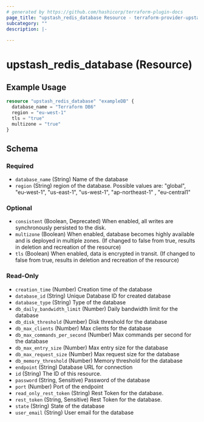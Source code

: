 ```yaml
---
# generated by https://github.com/hashicorp/terraform-plugin-docs
page_title: "upstash_redis_database Resource - terraform-provider-upstash"
subcategory: ""
description: |-
  
---
```


# upstash_redis_database (Resource)



## Example Usage

```terraform
resource "upstash_redis_database" "exampleDB" {
  database_name = "Terraform DB6"
  region = "eu-west-1"
  tls = "true"
  multizone = "true"
}
```

<!-- schema generated by tfplugindocs -->
## Schema

### Required

- `database_name` (String) Name of the database
- `region` (String) region of the database. Possible values are: "global", "eu-west-1", "us-east-1", "us-west-1", "ap-northeast-1" , "eu-central1"

### Optional

- `consistent` (Boolean, Deprecated) When enabled, all writes are synchronously persisted to the disk.
- `multizone` (Boolean) When enabled, database becomes highly available and is deployed in multiple zones. (If changed to false from true, results in deletion and recreation of the resource)
- `tls` (Boolean) When enabled, data is encrypted in transit. (If changed to false from true, results in deletion and recreation of the resource)

### Read-Only

- `creation_time` (Number) Creation time of the database
- `database_id` (String) Unique Database ID for created database
- `database_type` (String) Type of the database
- `db_daily_bandwidth_limit` (Number) Daily bandwidth limit for the database
- `db_disk_threshold` (Number) Disk threshold for the database
- `db_max_clients` (Number) Max clients for the database
- `db_max_commands_per_second` (Number) Max commands per second for the database
- `db_max_entry_size` (Number) Max entry size for the database
- `db_max_request_size` (Number) Max request size for the database
- `db_memory_threshold` (Number) Memory threshold for the database
- `endpoint` (String) Database URL for connection
- `id` (String) The ID of this resource.
- `password` (String, Sensitive) Password of the database
- `port` (Number) Port of the endpoint
- `read_only_rest_token` (String) Rest Token for the database.
- `rest_token` (String, Sensitive) Rest Token for the database.
- `state` (String) State of the database
- `user_email` (String) User email for the database


